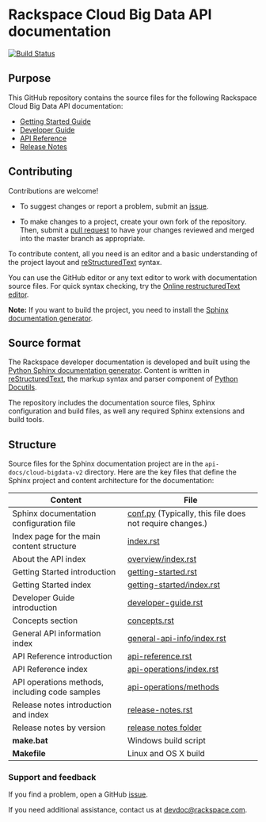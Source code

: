 # Rackspace Cloud Big Data API documentation

[![Build Status](https://travis-ci.org/rackerlabs/docs-cloud-big-data.svg?branch=master)](https://travis-ci.org/rackerlabs/docs-cloud-big-data)


## Purpose

This GitHub repository contains the source files for the following Rackspace Cloud Big Data API documentation:

* [Getting Started Guide](https://developer.rackspace.com/docs/cloud-big-data/v2/developer-guide/#getting-started)
* [Developer Guide](https://developer.rackspace.com/docs/cloud-big-data/v2/developer-guide/)
* [API Reference](https://developer.rackspace.com/docs/cloud-big-data/v2/developer-guide/#document-api-reference)
* [Release Notes](https://developer.rackspace.com/docs/cloud-big-data/v2/developer-guide/#document-release-notes)

## Contributing

Contributions are welcome! 

* To suggest changes or report a problem, submit an [issue](https://github.com/rackerlabs/docs-cloud-big-data/issues). 

* To make changes to a project, create your own fork of the repository. Then, submit a [pull 
request](https://github.com/rackerlabs/docs-cloud-big-data/compare?expand=1) to have your changes reviewed 
and merged into the master branch as appropriate.

To contribute content, all you need is an editor and a 
basic understanding of the project layout and [reStructuredText](http://sphinx-doc.org/rest.html) syntax.

You can use the GitHub editor or any text editor to work with documentation source files. For quick syntax checking, try the 
[Online restructuredText editor](http://rst.ninjs.org/). 

**Note:** If you want to build the project, you need to install the [Sphinx documentation generator](http://www.sphinx-doc.org/en/stable/install.html). 

## Source format

The Rackspace developer documentation is developed and built using the [Python Sphinx documentation generator](http://sphinx-doc.org/). Content is 
written in [reStructuredText](http://sphinx-doc.org/rest.html), the markup syntax and parser component of 
[Python Docutils](http://docutils.sourceforge.net/index.html).

The repository includes the documentation source files, 
Sphinx configuration and build files, as well any required Sphinx 
extensions and build tools. 

## Structure

Source files for the Sphinx documentation project are in the ``api-docs/cloud-bigdata-v2`` directory. Here are the key files that define 
the Sphinx project and content architecture for the documentation: 

Content | File
--- | ---
|Sphinx documentation configuration file| [conf.py](https://github.com/rackerlabs/docs-cloud-big-data/blob/master/api-docs/cloud-bigdata-v2/conf.py) (Typically, this file does not require changes.)
|Index page for the main content structure| [index.rst](https://github.com/rackerlabs/docs-cloud-big-data/blob/master/api-docs/cloud-bigdata-v2/index.rst)
|About the API index| [overview/index.rst](https://github.com/rackerlabs/docs-cloud-big-data/blob/master/api-docs/cloud-bigdata-v2/overview/index.rst)
|Getting Started introduction| [getting-started.rst](https://github.com/rackerlabs/docs-cloud-big-data/blob/master/api-docs/cloud-bigdata-v2/getting-started.rst)
|Getting Started index|[getting-started/index.rst](https://github.com/rackerlabs/docs-cloud-big-data/blob/master/api-docs/cloud-bigdata-v2/getting-started/index.rst)
|Developer Guide introduction|[developer-guide.rst](https://github.com/rackerlabs/docs-cloud-big-data/blob/master/api-docs/cloud-bigdata-v2/developer-guide.rst)
|Concepts section| [concepts.rst](https://github.com/rackerlabs/docs-cloud-big-data/blob/master/api-docs/cloud-bigdata-v2/concepts.rst)
|General API information index|[general-api-info/index.rst](https://github.com/rackerlabs/docs-cloud-big-data/blob/master/api-docs/cloud-bigdata-v2/general-api-info/index.rst)
|API Reference introduction|[api-reference.rst](https://github.com/rackerlabs/docs-cloud-big-data/blob/master/api-docs/cloud-bigdata-v2/api-reference.rst)
|API Reference index|[api-operations/index.rst](https://github.com/rackerlabs/docs-cloud-big-data/blob/master/api-docs/cloud-bigdata-v2/api-operations/index.rst)
|API operations methods, including code samples|[api-operations/methods](https://github.com/rackerlabs/docs-cloud-big-data/tree/master/api-docs/cloud-bigdata-v2/api-operations/methods) 
|Release notes introduction and index|[release-notes.rst](https://github.com/rackerlabs/docs-cloud-big-data/blob/master/api-docs/cloud-bigdata-v2/release-notes.rst)
|Release notes by version|[release notes folder](https://github.com/rackerlabs/docs-cloud-big-data/tree/master/api-docs/cloud-bigdata-v2/release-notes)
|**make.bat**|Windows build script
|**Makefile**| Linux and OS X build

### Support and feedback

If you find a problem, open a GitHub [issue](https://github.com/rackerlabs/docs-cloud-big-data/issues).

If you need additional assistance, contact us at [devdoc@rackspace.com](mailto:devdoc@rackspace.com).
